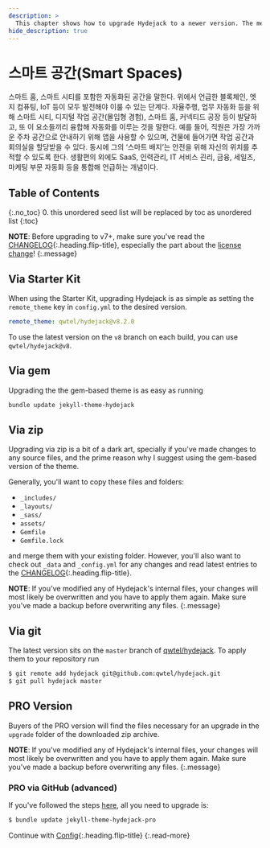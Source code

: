 ```yaml
---
description: >
  This chapter shows how to upgrade Hydejack to a newer version. The method depends on how you've installed Hydejack.
hide_description: true
---
```


# 스마트 공간(Smart Spaces)
스마트 홈, 스마트 시티를 포함한 자동화된 공간을 말한다. 위에서 언급한 블록체인, 엣지 컴퓨팅, IoT 등이 모두 발전해야 이룰 수 있는 단계다. 자율주행, 업무 자동화 등을 위해 스마트 시티, 디지털 작업 공간(몰입형 경험), 스마트 홈, 커넥티드 공장 등이 발달하고, 또 이 요소들끼리 융합해 자동화를 이루는 것을 말한다. 예를 들어, 직원은 가장 가까운 주차 공간으로 안내하기 위해 앱을 사용할 수 있으며, 건물에 들어가면 작업 공간과 회의실을 할당받을 수 있다. 동시에 그의 ‘스마트 배지’는 안전을 위해 자신의 위치를 ​​추적할 수 있도록 한다. 생활편의 외에도 SaaS, 인력관리, IT 서비스 괸리, 금융, 세일즈, 마케팅 부문 자동화 등을 통합해 언급하는 개념이다.

## Table of Contents
{:.no_toc}
0. this unordered seed list will be replaced by toc as unordered list
{:toc}

**NOTE**: Before upgrading to v7+, make sure you've read the [CHANGELOG](../CHANGELOG.md){:.heading.flip-title},
especially the part about the [license change](../CHANGELOG.md#license-change)!
{:.message}

## Via Starter Kit
When using the Starter Kit, upgrading Hydejack is as simple as setting the `remote_theme` key in `config.yml` to the desired version.

```yml
remote_theme: qwtel/hydejack@v8.2.0
```

To use the latest version on the `v8` branch on each build, you can use  `qwtel/hydejack@v8`.


## Via gem
Upgrading the the gem-based theme is as easy as running

```bash
bundle update jekyll-theme-hydejack
```

## Via zip
Upgrading via zip is a bit of a dark art, specially if you've made changes to any source files,
and the prime reason why I suggest using the gem-based version of the theme.

Generally, you'll want to copy these files and folders:

* `_includes/`
* `_layouts/`
* `_sass/`
* `assets/`
* `Gemfile`
* `Gemfile.lock`

and merge them with your existing folder. However, you'll also want to check out `_data` and `_config.yml` for any changes
and read latest entries to the [CHANGELOG](../CHANGELOG.md){:.heading.flip-title}.

**NOTE**: If you've modified any of Hydejack's internal files, your changes will most likely be overwritten
and you have to apply them again.
Make sure you've made a backup before overwriting any files.
{:.message}


## Via git
The latest version sits on the `master` branch of [qwtel/hydejack](https://github.com/qwtel/hydejack).
To apply them to your repository run

~~~bash
$ git remote add hydejack git@github.com:qwtel/hydejack.git
$ git pull hydejack master
~~~


## PRO Version
Buyers of the PRO version will find the files necessary for an upgrade in the `upgrade` folder of the downloaded zip archive.

**NOTE**: If you've modified any of Hydejack's internal files, your changes will most likely be overwritten
and you have to apply them again.
Make sure you've made a backup before overwriting any files.
{:.message}


### PRO via GitHub (advanced)
If you've followed the steps [here](install.md#pro-via-github-advanced), all you need to upgrade is:

~~~bash
$ bundle update jekyll-theme-hydejack-pro
~~~


Continue with [Config](config.md){:.heading.flip-title}
{:.read-more}

